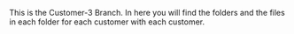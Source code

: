 This is the Customer-3 Branch. In here you will find the folders and the files in each folder for each customer with each customer.